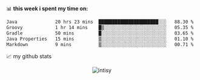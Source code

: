 📊 **this week i spent my time on:**
<!--START_SECTION:waka-->

```txt
Java              20 hrs 23 mins  ██████████████████████░░░   88.30 %
Groovy            1 hr 14 mins    █▒░░░░░░░░░░░░░░░░░░░░░░░   05.35 %
Gradle            50 mins         █░░░░░░░░░░░░░░░░░░░░░░░░   03.65 %
Java Properties   15 mins         ▒░░░░░░░░░░░░░░░░░░░░░░░░   01.10 %
Markdown          9 mins          ▒░░░░░░░░░░░░░░░░░░░░░░░░   00.71 %
```

<!--END_SECTION:waka-->


📈 my github stats

<p align="center"> <img src="https://github-readme-stats.vercel.app/api?username=intisy&show_icons=true&theme=gotham" alt="intisy" />




